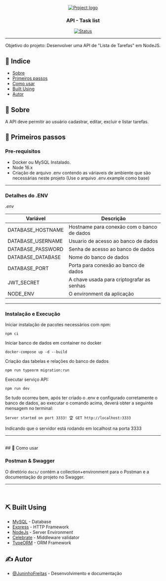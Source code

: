 <p align="center">
  <a href="" rel="noopener">
 <img width=auto height=auto src="https://i.imgur.com/3KU5qXn.png" alt="Project logo"></a>
</p>

<h3 align="center">API - Task list</h3>

<div align="center">

[![Status](https://img.shields.io/badge/Status-Complete-brightgreen)]()

</div>

---

<p align="center"> Objetivo do projeto: 
  Desenvolver uma API de "Lista de Tarefas" em NodeJS.
    <br> 
</p>

## 📝 Indice

- [Sobre](#about)
- [Primeiros passos](#getting_started)
- [Como usar](#usage)
- [Built Using](#built_using)
- [Autor](#autor)

## 🧐 Sobre <a name = "about"></a>
<p>
  A API deve permitir ao usuário cadastrar, editar, excluir e listar tarefas.
</p>


## 🏁 Primeiros passos <a name = "getting_started"></a>

### Pre-requisitos
- Docker ou MySQL Instalado.
- Node 16.x
- Criação de arquivo .env contendo as váriaveis de ambiente que são necessárias neste projeto
(Use o arquivo .env.example como base)
___
### Detalhes do .ENV
<i>.env</i>

| Variável          | Descrição                                              |
| ----------------- | ------------------------------------------------------ |
| DATABASE_HOSTNAME | Hostname para conexão com o banco de dados             |
| DATABASE_USERNAME | Usuario de acesso ao banco de dados                    |
| DATABASE_PASSWORD | Senha de acesso ao banco de dados                      |
| DATABASE_DATABASE | Nome do banco de dados                                 |
| DATABASE_PORT     | Porta para conexão ao banco de dados                   |
| JWT_SECRET        | A chave usada para criptografar as senhas              |
| NODE_ENV          | O environment da aplicação                             |

___
### Instalação e Execução

Iniciar instalação de pacotes necessários com npm:
```
npm ci
```
Iniciar banco de dados em container no docker
```
docker-compose up -d --build
```
Criação das tabelas e relações do banco de dados
```
npm run typeorm migration:run
```
Executar serviço API:
```
npm run dev
```
Se tudo ocorreu bem, após ter criado o .env e configurado corretamente o banco de dados, ao executar o comando acima, deverá obter a seguinte mensagem no terminal:
```
Server started on port 3333! 🏆 GET http://localhost:3333
```
Indicando que o servidor está rodando em localhost na porta 3333
___
<br>
## 🎈 Como usar <a name="usage"></a>

### Postman & Swagger
O diretório `docs/` contém a collection+environment para o Postman
e a documentação do projeto no Swagger.





___
<br>

## ⛏️ Built Using <a name = "built_using"></a>

- [MySQL](https://www.mysql.com/) - Database
- [Express](https://expressjs.com/) - HTTP Framework
- [NodeJs](https://nodejs.org/en/) - Server Environment
- [Celebrate](https://www.npmjs.com/package/celebrate) - Middleware validator
- [TypeORM](https://typeorm.io/) - ORM Framework

## ✍️ Autor <a name = "autor"></a>

- [@JuninhoFreitas](https://github.com/JuninhoFreitas) - Desenvolvimento e documentação
